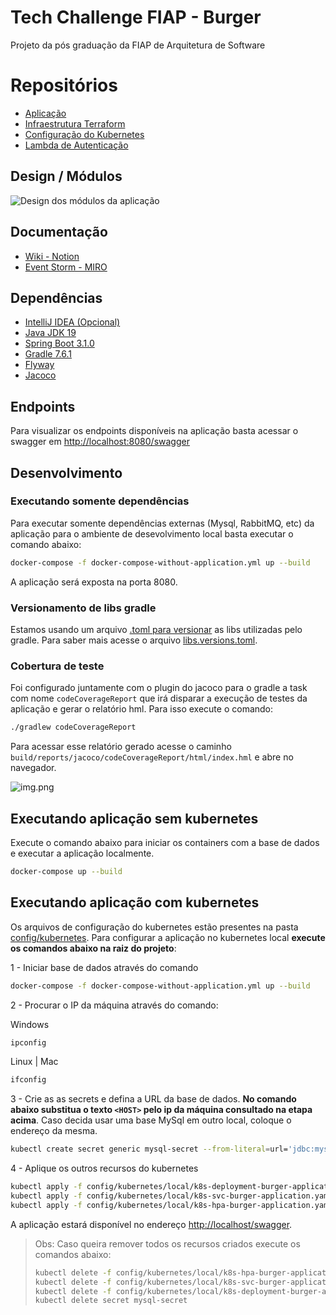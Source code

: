 # Tech Challenge FIAP - Burger
Projeto da pós graduação da FIAP de Arquitetura de Software

# Repositórios
* [Aplicação](https://github.com/souzamarcos/tech-challenge-fast-food)
* [Infraestrutura Terraform](https://github.com/souzamarcos/tech-challenge-terraform)
* [Configuração do Kubernetes](https://github.com/souzamarcos/tech-challenge-kubernetes)
* [Lambda de Autenticação](https://github.com/souzamarcos/tech-challenge-authentication-lambda)

## Design / Módulos

![Design dos módulos da aplicação](static/design_aplicacao.png)

## Documentação
* [Wiki - Notion](https://www.notion.so/9dfe9780ad5f4d9587adc565f54bb70f?v=f2ef9c679bcf4ad1b857479c1f317c25)
* [Event Storm - MIRO](https://miro.com/app/board/uXjVMK9Fze8=/?share_link_id=624130302810)

## Dependências
* [IntelliJ IDEA (Opcional)](https://www.jetbrains.com/idea/download/#section=windows)
* [Java JDK 19](https://www.oracle.com/java/technologies/javase/jdk19-archive-downloads.html)
* [Spring Boot 3.1.0](https://spring.io/projects/spring-boot)
* [Gradle 7.6.1](https://gradle.org/)
* [Flyway](https://flywaydb.org/)
* [Jacoco](https://www.jacoco.org/jacoco/trunk/index.html)


## Endpoints

Para visualizar os endpoints disponíveis na aplicação basta acessar o swagger em [http://localhost:8080/swagger](http://localhost:8080/swagger)


## Desenvolvimento
### Executando somente dependências

Para executar somente dependências externas (Mysql, RabbitMQ, etc) da aplicação para o ambiente de desevolvimento local basta executar o comando abaixo:

```bash
docker-compose -f docker-compose-without-application.yml up --build
```

A aplicação será exposta na porta 8080.

### Versionamento de libs gradle

Estamos usando um arquivo [.toml para versionar](https://docs.gradle.org/current/userguide/platforms.html#sub::toml-dependencies-format) as libs utilizadas pelo gradle. Para saber mais acesse o arquivo [libs.versions.toml](gradle/libs.versions.toml).

### Cobertura de teste

Foi configurado juntamente com o plugin do jacoco para o gradle a task com nome `codeCoverageReport` que irá disparar a execução de testes da aplicação e gerar o relatório hml. Para isso execute o comando:
```bash
./gradlew codeCoverageReport 
```
Para acessar esse relatório gerado acesse o caminho `build/reports/jacoco/codeCoverageReport/html/index.hml` e abre no navegador.

![img.png](static/jacoco_report_example.png)

## Executando aplicação sem kubernetes

Execute o comando abaixo para iniciar os containers com a base de dados e executar a aplicação localmente.

```bash
docker-compose up --build
```

## Executando aplicação com kubernetes

Os arquivos de configuração do kubernetes estão presentes na pasta [config/kubernetes](config/kubernetes/).
Para configurar a aplicação no kubernetes local **execute os comandos abaixo na raiz do projeto**:

1 - Iniciar base de dados através do comando

``` bash
docker-compose -f docker-compose-without-application.yml up --build
```

2 - Procurar o IP da máquina através do comando:

Windows
```bash
ipconfig
```
Linux | Mac
```bash
ifconfig
```


3 - Crie as as secrets e defina a URL da base de dados. **No comando abaixo substitua o texto `<HOST>` pelo ip da máquina consultado na etapa acima**. Caso decida usar uma base MySql em outro local, coloque o endereço da mesma.
```bash
kubectl create secret generic mysql-secret --from-literal=url='jdbc:mysql://<HOST>:3306/burger' --from-literal=username='user' --from-literal=password='password'
```

4 - Aplique os outros recursos do kubernetes
```bash
kubectl apply -f config/kubernetes/local/k8s-deployment-burger-application.yaml
kubectl apply -f config/kubernetes/local/k8s-svc-burger-application.yaml
kubectl apply -f config/kubernetes/local/k8s-hpa-burger-application.yaml
```

A aplicação estará disponível no endereço [http://localhost/swagger](http://localhost/swagger).


> Obs: Caso queira remover todos os recursos criados execute os comandos abaixo:
>```bash
>kubectl delete -f config/kubernetes/local/k8s-hpa-burger-application.yaml
>kubectl delete -f config/kubernetes/local/k8s-svc-burger-application.yaml
>kubectl delete -f config/kubernetes/local/k8s-deployment-burger-application.yaml
>kubectl delete secret mysql-secret 
>```
